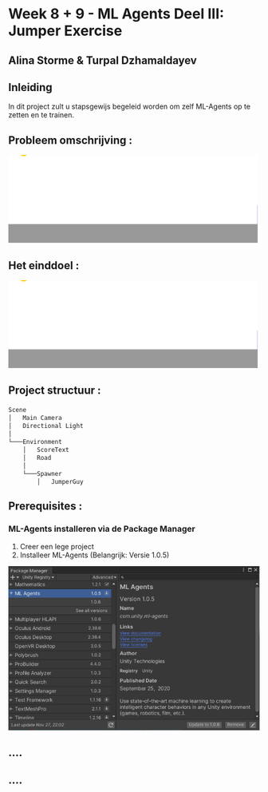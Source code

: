 # Week 8 + 9 - ML Agents Deel III: Jumper Exercise

## Alina Storme & Turpal Dzhamaldayev

## Inleiding
In dit project zult u stapsgewijs begeleid worden om zelf ML-Agents op te zetten en te trainen.

## Probleem omschrijving :
![](./Images/getting-hit-agent.gif)
## Het einddoel :
![](./Images/agent-avoiding-accident-2.gif)
## Project structuur :
```
Scene
│   Main Camera
│   Directional Light    
│
└───Environment
    │   ScoreText
    │   Road
    │
    └───Spawner
        │   JumperGuy
```
## Prerequisites :
### ML-Agents installeren via de Package Manager
1. Creer een lege project
2. Installeer ML-Agents (Belangrijk: Versie 1.0.5)

![](./Images/package-manager.png)

## ....

## ....


